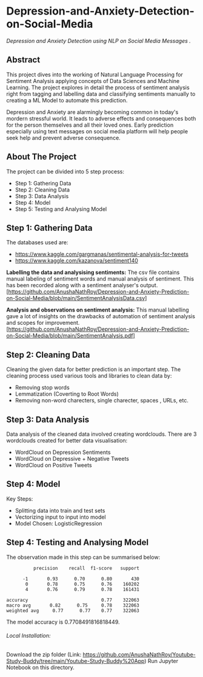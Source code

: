 # Depression-and-Anxiety-Detection-on-Social-Media
*Depression and Anxiety Detection using NLP on Social Media Messages .*

## Abstract
This project dives into the working of Natural Language Processing for Sentiment Analysis applying concepts of Data Sciences and Machine Learning. The project explores in detail the process of sentiment analysis right from tagging and labelling data and classifying sentiments manually to creating a ML Model to automate this prediction.

Depression and Anxiety are alarmingly becoming common in today's mordern stressful world. It leads to adverse effects and consequences both for the person themselves and all their loved ones. Early prediction especially using text messages on social media platform will help people seek help and prevent adverse consequence.



## About The Project
The project can be divided into 5 step process:
- Step 1: Gathering Data 
- Step 2: Cleaning Data
- Step 3: Data Analysis
- Step 4: Model
- Step 5: Testing and Analysing Model

## Step 1: Gathering Data
 The databases used are:
 -  https://www.kaggle.com/gargmanas/sentimental-analysis-for-tweets
 -  https://www.kaggle.com/kazanova/sentiment140
 

**Labelling the data and analysising sentiments:**
The csv file contains manual labeling of sentiment words and manual analysis of sentiment. This has been recorded along with a sentiment analyser's output.
[https://github.com/AnushaNathRoy/Depression-and-Anxiety-Prediction-on-Social-Media/blob/main/SentimentAnalysisData.csv]

**Analysis and observations on sentiment analysis:**
This manual labelling gave a lot of insights on the drawbacks of automation of sentiment analysis and scopes for improvement.
[https://github.com/AnushaNathRoy/Depression-and-Anxiety-Prediction-on-Social-Media/blob/main/SentimentAnalysis.pdf]

## Step 2: Cleaning Data

Cleaning the given data for better prediction is an important step. The cleaning process used various tools and libraries to clean data by: 
- Removing stop words 
- Lemmatization (Coverting to Root Words)
- Removing non-word charecters, single charecter, spaces , URLs, etc.

## Step 3: Data Analysis

Data analysis of the cleaned data involved creating wordclouds. There are 3 wordclouds created for better data visualisation:
- WordCloud on Depression Sentiments
- WordCloud on Depressive + Negative Tweets
- WordCloud on Positive Tweets

## Step 4: Model

Key Steps:
- Splitting data into train and test sets
- Vectorizing input to input into model
- Model Chosen: LogisticRegression

## Step 4: Testing and Analysing Model
The observation made in this step can be summarised below:

              precision    recall  f1-score   support

          -1       0.93      0.70      0.80       430
           0       0.78      0.75      0.76    160202
           4       0.76      0.79      0.78    161431

    accuracy                           0.77    322063
    macro avg       0.82      0.75     0.78    322063
    weighted avg     0.77      0.77    0.77    322063

The model accuracy is 0.7708491816818449.

###### Local Installation:

Download the zip folder 
(Link: https://github.com/AnushaNathRoy/Youtube-Study-Buddy/tree/main/Youtube-Study-Buddy%20App)
Run Jupyter Notebook on this directory.
